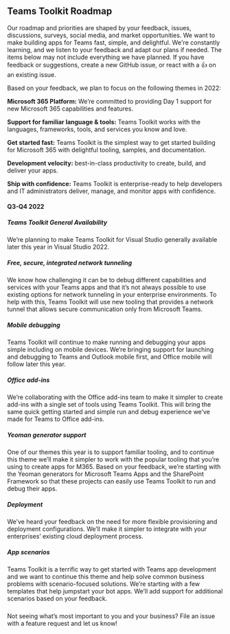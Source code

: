 ## Teams Toolkit Roadmap

Our roadmap and priorities are shaped by your feedback, issues, discussions, surveys, social media, and market opportunities. We want to make building apps for Teams fast, simple, and delightful. We're constantly learning, and we listen to your feedback and adapt our plans if needed. The items below may not include everything we have planned. If you have feedback or suggestions, create a new GitHub issue, or react with a 👍 on an existing issue.

Based on your feedback, we plan to focus on the following themes in 2022:

**Microsoft 365 Platform:** We’re committed to providing Day 1 support for new Microsoft 365 capabilities and features.

**Support for familiar language & tools:** Teams Toolkit works with the languages, frameworks, tools, and services you know and love.

**Get started fast:** Teams Toolkit is the simplest way to get started building for Microsoft 365 with delightful tooling, samples, and documentation.

**Development velocity:** best-in-class productivity to create, build, and deliver your apps.

**Ship with confidence:** Teams Toolkit is enterprise-ready to help developers and IT administrators deliver, manage, and monitor apps with confidence.

#### Q3-Q4 2022

##### Teams Toolkit General Availability
We’re planning to make Teams Toolkit for Visual Studio generally available later this year in Visual Studio 2022.

##### Free, secure, integrated network tunneling
We know how challenging it can be to debug different capabilities and services with your Teams apps and that it’s not always possible to use existing options for network tunneling in your enterprise environments. To help with this, Teams Toolkit will use new tooling that provides a network tunnel that allows secure communication only from Microsoft Teams.

##### Mobile debugging
Teams Toolkit will continue to make running and debugging your apps simple including on mobile devices. We’re bringing support for launching and debugging to Teams and Outlook mobile first, and Office mobile will follow later this year.  

##### Office add-ins
We’re collaborating with the Office add-ins team to make it simpler to create add-ins with a single set of tools using Teams Toolkit. This will bring the same quick getting started and simple run and debug experience we’ve made for Teams to Office add-ins. 

##### Yeoman generator support
One of our themes this year is to support familiar tooling, and to continue this theme we’ll make it simpler to work with the popular tooling that you’re using to create apps for M365. Based on your feedback, we’re starting with the Yeoman generators for Microsoft Teams Apps and the SharePoint Framework so that these projects can easily use Teams Toolkit to run and debug their apps. 

##### Deployment
We’ve heard your feedback on the need for more flexible provisioning and deployment configurations. We’ll make it simpler to integrate with your enterprises’ existing cloud deployment process.

##### App scenarios
Teams Toolkit is a terrific way to get started with Teams app development and we want to continue this theme and help solve common business problems with scenario-focused solutions. We’re starting with a few templates that help jumpstart your bot apps. We’ll add support for additional scenarios based on your feedback.

#####
Not seeing what’s most important to you and your business? File an issue with a feature request and let us know!